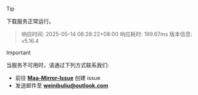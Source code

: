 > [!TIP]
下载服务正常运行。


> 响应时间: 2025-05-14 06:28:22+08:00
> 响应耗时: 199.67ms
> 版本信息: v5.16.4

> [!IMPORTANT]
> 当服务不可用时，请通过下列方式联系我们: 
> - 前往 **[Maa-Mirror-Issue](https://github.com/MaaMirror/Maa-Mirror-Issue/issues)** 创建 issue
> - 发送邮件至 **<a href="mailto:weinibuliu@outlook.com">weinibuliu@outlook.com</a>**